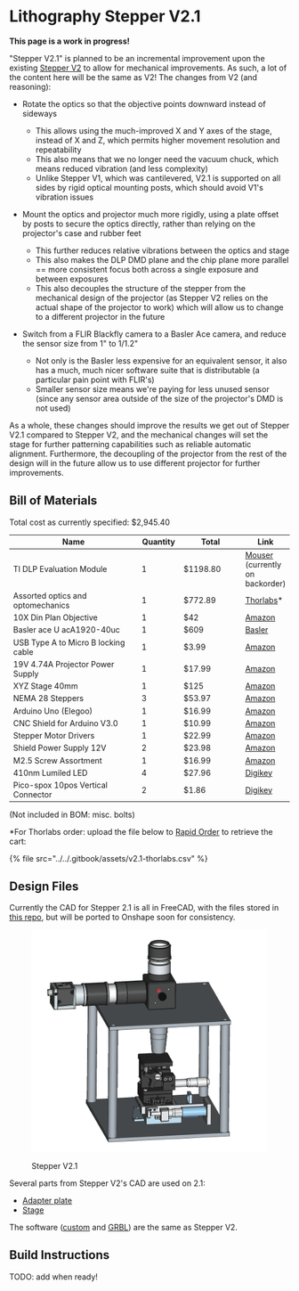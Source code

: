 # Lithography Stepper V2.1

**This page is a work in progress!**

"Stepper V2.1" is planned to be an incremental improvement upon the existing [Stepper V2](lithography-stepper-v2-build-work-in-progress.md) to allow for mechanical improvements. As such, a lot of the content here will be the same as V2! The changes from V2 (and reasoning):

* Rotate the optics so that the objective points downward instead of sideways
  * This allows using the much-improved X and Y axes of the stage, instead of X and Z, which permits higher movement resolution and repeatability
  * This also means that we no longer need the vacuum chuck, which means reduced vibration (and less complexity)
  * Unlike Stepper V1, which was cantilevered, V2.1 is supported on all sides by rigid optical mounting posts, which should avoid V1's vibration issues
* Mount the optics and projector much more rigidly, using a plate offset by posts to secure the optics directly, rather than relying on the projector's case and rubber feet
  * This further reduces relative vibrations between the optics and stage
  * This also makes the DLP DMD plane and the chip plane more parallel == more consistent focus both across a single exposure and between exposures
  * This also decouples the structure of the stepper from the mechanical design of the projector (as Stepper V2 relies on the actual shape of the projector to work) which will allow us to change to a different projector in the future
*   Switch from a FLIR Blackfly camera to a Basler Ace camera, and reduce the sensor size from 1" to 1/1.2"

    * Not only is the Basler less expensive for an equivalent sensor, it also has a much, much nicer software suite that is distributable (a particular pain point with FLIR's)
    * Smaller sensor size means we're paying for less unused sensor (since any sensor area outside of the size of the projector's DMD is not used)



As a whole, these changes should improve the results we get out of Stepper V2.1 compared to Stepper V2, and the mechanical changes will set the stage for further patterning capabilities such as reliable automatic alignment. Furthermore, the decoupling of the projector from the rest of the design will in the future allow us to use different projector for further improvements.

## Bill of Materials

Total cost as currently specified: $2,945.40

<table><thead><tr><th width="337">Name</th><th width="64">Quantity</th><th width="128">Total</th><th>Link</th></tr></thead><tbody><tr><td>TI DLP Evaluation Module</td><td>1</td><td>$1198.80</td><td><a href="https://www.mouser.com/ProductDetail/Texas-Instruments/DLPDLCR471TPEVM">Mouser</a> (currently on backorder)</td></tr><tr><td>Assorted optics and optomechanics</td><td>1</td><td>$772.89</td><td><a href="https://www.thorlabs.com/uploadcart/">Thorlabs</a>*</td></tr><tr><td>10X Din Plan Objective</td><td>1</td><td>$42</td><td><a href="https://www.amazon.com/dp/B007LBE9JO">Amazon</a></td></tr><tr><td>Basler ace U acA1920-40uc</td><td>1</td><td>$609</td><td><a href="https://www.baslerweb.com/en-us/shop/aca1920-40uc/">Basler</a></td></tr><tr><td>USB Type A to Micro B locking cable</td><td>1</td><td>$3.99</td><td><a href="https://www.amazon.com/dp/B0CWN9YLSB">Amazon</a></td></tr><tr><td>19V 4.74A Projector Power Supply</td><td>1</td><td>$17.99</td><td><a href="https://www.amazon.com/Nobsound-Adapter-Universal-Charger-100-240V/dp/B074J81XRB/ref=sr_1_9?keywords=19v+power+supply&#x26;qid=1685981984&#x26;sr=8-9">Amazon</a></td></tr><tr><td>XYZ Stage 40mm</td><td>1</td><td>$125</td><td><a href="https://www.amazon.com/Pricision-40x40mm-Trimming-Bearing-Platform/dp/B07D7N9GT6/ref=sr_1_4?crid=32WSW494CE1YE&#x26;keywords=30mm+xyz+stage&#x26;qid=1706559232&#x26;sprefix=30mm+xyz+stage%2Caps%2C80&#x26;sr=8-4&#x26;ufe=app_do%3Aamzn1.fos.f5122f16-c3e8-4386-bf32-63e904010ad0">Amazon</a></td></tr><tr><td>NEMA 28 Steppers</td><td>3</td><td>$53.97</td><td><a href="https://www.amazon.com/gp/product/B07PNV7RBW/ref=ox_sc_act_title_1?smid=A3HCJ70Z0RHBT6&#x26;th=1">Amazon</a></td></tr><tr><td>Arduino Uno (Elegoo)</td><td>1</td><td>$16.99</td><td><a href="https://www.amazon.com/ELEGOO-Board-ATmega328P-ATMEGA16U2-Compliant/dp/B01EWOE0UU/ref=sr_1_6?crid=25HW74RSV1WUQ&#x26;keywords=arduino&#x26;qid=1706561234&#x26;sprefix=arduino%2Caps%2C115&#x26;sr=8-6">Amazon</a></td></tr><tr><td>CNC Shield for Arduino V3.0</td><td>1</td><td>$10.99</td><td><a href="https://www.amazon.com/Organizer-Expansion-Stepper-Heatsink-Arduino/dp/B07TT3C3HB/ref=sr_1_1?crid=3U63T1GH2IYGH&#x26;keywords=arduino+stepper+shield&#x26;qid=1706561169&#x26;sprefix=arduino+stepper+shield%2Caps%2C104&#x26;sr=8-1">Amazon</a></td></tr><tr><td>Stepper Motor Drivers</td><td>1</td><td>$22.99</td><td><a href="https://www.amazon.com/BIGTREETECH-Direct-TMC2208-TMC2209-TMC5160/dp/B07ZPYKL46?th=1">Amazon</a></td></tr><tr><td>Shield Power Supply 12V</td><td>2</td><td>$23.98</td><td><a href="https://www.amazon.com/ALITOVE-Adapter-Converter-100-240V-5-5x2-1mm/dp/B01GEA8PQA/ref=sr_1_4?keywords=12v+power+supply&#x26;qid=1706561572&#x26;sr=8-4">Amazon</a></td></tr><tr><td>M2.5 Screw Assortment</td><td>1</td><td>$16.99</td><td><a href="https://www.amazon.com/VIGRUE-Button-Washers-Assortment-Storage/dp/B08VHVB4H5/ref=sr_1_3?crid=24MVS2UJSXWC&#x26;keywords=m2.5&#x26;qid=1695828225&#x26;sprefix=m2.5%2Caps%2C112&#x26;sr=8-3">Amazon</a></td></tr><tr><td>410nm Lumiled LED</td><td>4</td><td>$27.96</td><td><a href="https://www.digikey.com/en/products/detail/lumileds/L1F3-U400200012000/7389568">Digikey</a></td></tr><tr><td>Pico-spox 10pos Vertical Connector</td><td>2</td><td>$1.86</td><td><a href="https://www.digikey.com/en/products/detail/molex/0874371043/717647">Digikey</a></td></tr></tbody></table>

(Not included in BOM: misc. bolts)

\*For Thorlabs order: upload the file below to [Rapid Order](https://www.thorlabs.com/uploadcart/) to retrieve the cart:

{% file src="../../.gitbook/assets/v2.1-thorlabs.csv" %}

## Design Files

Currently the CAD for Stepper 2.1 is all in FreeCAD, with the files stored in [this repo](https://github.com/hacker-fab/stepper_cad), but will be ported to Onshape soon for consistency.

<figure><img src="../../.gitbook/assets/image.png" alt=""><figcaption><p>Stepper V2.1</p></figcaption></figure>

Several parts from Stepper V2's CAD are used on 2.1:

* [Adapter plate](https://cad.onshape.com/documents/64016e74334e9df7f3829a37/v/b7cf6897006e1bbfe46b354b/e/0e8c1f104c4c4708545e72bb)
* [Stage](https://cad.onshape.com/documents/0649d732771a63bcb8e6be1d/w/408d85c155072764ebeaefad/e/301b112b8d29652692865df3)

The software ([custom](https://github.com/hacker-fab/stepper) and [GRBL](https://github.com/grbl/grbl)) are the same as Stepper V2.

## Build Instructions

TODO: add when ready!
